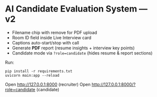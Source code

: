 
# AI Candidate Evaluation System — v2
- Filename chip with remove for PDF upload
- Room ID field inside Live Interview card
- Captions auto-start/stop with call
- Generate **PDF** report (resume insights + interview key points)
- Candidate mode via `?role=candidate` (hides resume & report sections)

Run:
```
pip install -r requirements.txt
uvicorn main:app --reload
```
Open http://127.0.0.1:8000 (recruiter)
Open http://127.0.0.1:8000/?role=candidate (candidate)
